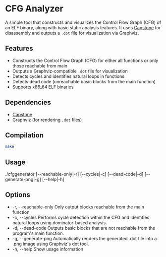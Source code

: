 # CFG Analyzer
A simple tool that constructs and visualizes the Control Flow Graph (CFG) of an ELF binary, along with basic static analysis features.
It uses [Capstone](http://www.capstone-engine.org/) for disassembly and outputs a `.dot` file for visualization via Graphviz.

## Features
- Constructs the Control Flow Graph (CFG) for either all functions or only those reachable from main
- Outputs a Graphviz-compatible `.dot` file for visualization
- Detects cycles and identifies natural loops in functions
- Detects dead code (unreachable basic blocks from the main function)
- Supports x86_64 ELF binaries

## Dependencies
- [Capstone](http://www.capstone-engine.org/)
- Graphviz (for rendering `.dot` files)

## Compilation
```bash
make
```

## Usage
./cfggenerator [--reachable-only|-r] [--cycles|-c] [--dead-code|-d] [--generate-png|-g] [--help|-h]

## Options
- -r, --reachable-only	Only output blocks reachable from the main function
- -c, --cycles          Performs cycle detection within the CFG and identifies natural loops using dominator-based analysis.
- -d, --dead-code       Outputs basic blocks that are not reachable from the program's main function.
- -g, --generate-png    Automatically renders the generated .dot file into a .png image using Graphviz's dot tool.
- -h, --help	        Show usage information
